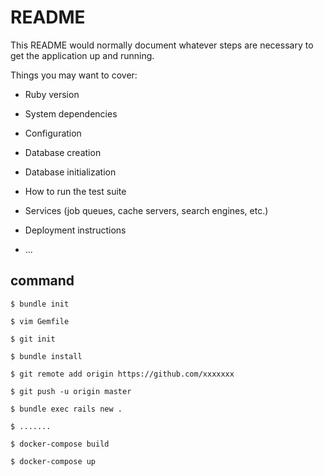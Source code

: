 # README

This README would normally document whatever steps are necessary to get the
application up and running.

Things you may want to cover:

* Ruby version

* System dependencies

* Configuration

* Database creation

* Database initialization

* How to run the test suite

* Services (job queues, cache servers, search engines, etc.)

* Deployment instructions

* ...


## command

```
$ bundle init

$ vim Gemfile

$ git init

$ bundle install

$ git remote add origin https://github.com/xxxxxxx

$ git push -u origin master

$ bundle exec rails new .

$ .......
```

```
$ docker-compose build

$ docker-compose up
```
